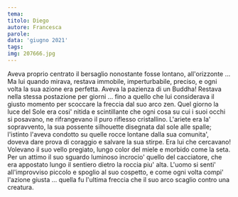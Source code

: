 ```yaml
---
tema:
titolo: Diego
autore: Francesca
parole: 
data: 'giugno 2021'
tags: 
img: 207666.jpg
---
```

Aveva proprio centrato il bersaglio nonostante fosse lontano, all'orizzonte ... Ma lui quando mirava, restava immobile, imperturbabile, preciso, e ogni volta la sua azione era perfetta. Aveva la pazienza di un Buddha! Restava nella stessa postazione per giorni ... fino a quello che lui considerava il giusto momento per scoccare la freccia dal suo arco zen. Quel giorno la luce del Sole era cosi' nitida e scintillante che ogni cosa su cui i suoi occhi si posavano, ne rifrangevano il puro riflesso cristallino.
L'ariete era la' sopravvento, la sua possente silhouette disegnata dal sole alle spalle; l'istinto l'aveva condotto su quelle rocce lontane dalla sua comunita', doveva dare prova di coraggio e salvare la sua stirpe. Era lui che cercavano! Volevano il suo vello pregiato, lungo color del miele e morbido come la seta. Per un attimo il suo sguardo luminoso incrocio' quello del cacciatore, che era appostato lungo il sentiero dietro la roccia piu' alta. L'uomo si senti' all'improvviso piccolo e spoglio al suo cospetto, e come ogni volta compi' l'azione giusta ... quella fu l'ultima freccia che il suo arco scaglio contro una creatura.
